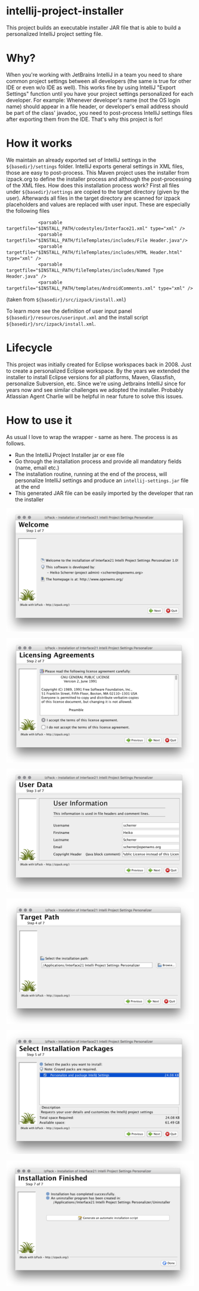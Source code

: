 # intellij-project-installer
This project builds an executable installer JAR file that is able to build a personalized IntelliJ project setting file.

# Why?
When you're working with JetBrains IntelliJ in a team you need to share common project settings between all developers
(the same is true for other IDE or even w/o IDE as well). This works fine by using IntelliJ "Export Settings" function
until you have your project settings personalized for each developer.
For example: Whenever developer's name (not the OS login name) should appear in a file header, or developer's email
address should be part of the class' javadoc, you need to post-process IntelliJ settings files after exporting them
from the IDE. That's why this project is for!

# How it works
We maintain an already exported set of IntelliJ settings in the `${basedir}/settings` folder. IntelliJ exports general
settings in XML files, those are easy to post-process. This Maven project uses the installer from izpack.org to define
the installer process and although the post-processing of the XML files. How does this installation process work? First
all files under `${basedir}/settings` are copied to the target directory (given by the user). Afterwards all files in
the target directory are scanned for izpack placeholders and values are replaced with user input. These are especially
the following files

```
            <parsable targetfile="$INSTALL_PATH/codestyles/Interface21.xml" type="xml" />
            <parsable targetfile="$INSTALL_PATH/fileTemplates/includes/File Header.java"/>
            <parsable targetfile="$INSTALL_PATH/fileTemplates/includes/HTML Header.html" type="xml" />
            <parsable targetfile="$INSTALL_PATH/fileTemplates/includes/Named Type Header.java" />
            <parsable targetfile="$INSTALL_PATH/templates/AndroidComments.xml" type="xml" />
```
(taken from `${basedir}/src/izpack/install.xml`)

To learn more see the definition of user input panel `${basedir}/resources/userinput.xml` and the install script
`${basedir}/src/izpack/install.xml`.

# Lifecycle

This project was initially created for Eclipse workspaces back in 2008. Just to create a personalized Eclipse workspace.
By the years we extended the installer to install Eclipse versions for all platforms, Maven, Glassfish, personalize
Subversion, etc. Since we're using Jetbrains IntelliJ since for years now and see similar challenges we adopted the
installer. Probably Atlassian Agent Charlie will be helpful in near future to solve this issues.

# How to use it
As usual I love to wrap the wrapper - same as here. The process is as follows.
 -  Run the IntelliJ Project Installer jar or exe file
 -  Go through the installation process and provide all mandatory fields (name, email etc.)
 -  The installation routine, running at the end of the process, will personalize IntelliJ settings and produce an
 `intellij-settings.jar` file at the end
 -  This generated JAR file can be easily imported by the developer that ran the installer

![1]

![2]

![3]

![4]

![5]

![6]

[1]: docs/1.png
[2]: docs/2.png
[3]: docs/3.png
[4]: docs/4.png
[5]: docs/5.png
[6]: docs/6.png